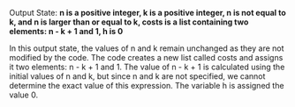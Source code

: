 Output State: **n is a positive integer, k is a positive integer, n is not equal to k, and n is larger than or equal to k, costs is a list containing two elements: n - k + 1 and 1, h is 0**

In this output state, the values of n and k remain unchanged as they are not modified by the code. The code creates a new list called costs and assigns it two elements: n - k + 1 and 1. The value of n - k + 1 is calculated using the initial values of n and k, but since n and k are not specified, we cannot determine the exact value of this expression. The variable h is assigned the value 0.